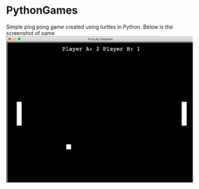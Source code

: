 # PythonGames

Simple ping pong game created using turtles in Python. Below is the screenshot of same
![Game Demo](https://github.com/Deepankkhurana/PythonGames/blob/master/pingpong.png)
